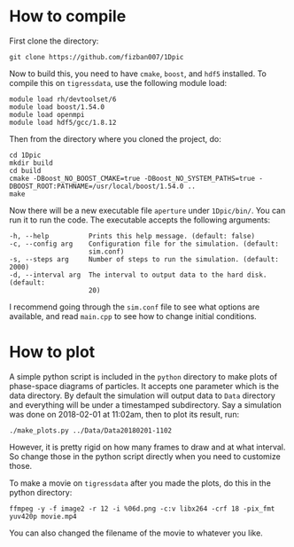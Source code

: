 # How to compile

First clone the directory:

    git clone https://github.com/fizban007/1Dpic
    
Now to build this, you need to have `cmake`, `boost`, and `hdf5` installed. To
compile this on `tigressdata`, use the following module load:

    module load rh/devtoolset/6
    module load boost/1.54.0
    module load openmpi
    module load hdf5/gcc/1.8.12
    
Then from the directory where you cloned the project, do:

    cd 1Dpic
    mkdir build
    cd build
    cmake -DBoost_NO_BOOST_CMAKE=true -DBoost_NO_SYSTEM_PATHS=true -DBOOST_ROOT:PATHNAME=/usr/local/boost/1.54.0 ..
    make
    
Now there will be a new executable file `aperture` under `1Dpic/bin/`. You can
run it to run the code. The executable accepts the following arguments:

    -h, --help          Prints this help message. (default: false)
    -c, --config arg    Configuration file for the simulation. (default:
                        sim.conf)
    -s, --steps arg     Number of steps to run the simulation. (default: 2000)
    -d, --interval arg  The interval to output data to the hard disk. (default:
                        20)
    
I recommend going through the `sim.conf` file to see what options are available,
and read `main.cpp` to see how to change initial conditions.

# How to plot

A simple python script is included in the `python` directory to make plots of
phase-space diagrams of particles. It accepts one parameter which is the data
directory. By default the simulation will output data to `Data` directory and
everything will be under a timestamped subdirectory. Say a simulation was done
on 2018-02-01 at 11:02am, then to plot its result, run:

    ./make_plots.py ../Data/Data20180201-1102
    
However, it is pretty rigid on how many frames to draw and at what interval. So
change those in the python script directly when you need to customize those.

To make a movie on `tigressdata` after you made the plots, do this in the python
directory:

    ffmpeg -y -f image2 -r 12 -i %06d.png -c:v libx264 -crf 18 -pix_fmt yuv420p movie.mp4
    
You can also changed the filename of the movie to whatever you like.
